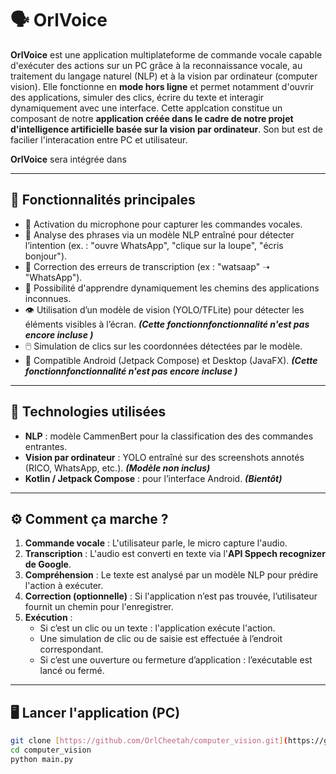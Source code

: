 # 🗣️ OrlVoice

**OrlVoice** est une application multiplateforme de commande vocale capable d'exécuter des actions sur un PC grâce à la reconnaissance vocale, au traitement du langage naturel (NLP) et à la vision par ordinateur (computer vision). Elle fonctionne en **mode hors ligne** et permet notamment d'ouvrir des applications, simuler des clics, écrire du texte et interagir dynamiquement avec une interface.
Cette applcation constitue un composant de notre **application créée dans le cadre de notre projet d'intelligence artificielle basée sur la vision par ordinateur**. Son but est de facilier l'interacation entre PC et utilisateur.

**OrlVoice** sera intégrée dans 

---

## 🚀 Fonctionnalités principales

- 🎤 Activation du microphone pour capturer les commandes vocales.
- 🧠 Analyse des phrases via un modèle NLP entraîné pour détecter l’intention (ex. : "ouvre WhatsApp", "clique sur la loupe", "écris bonjour").
- 🧭 Correction des erreurs de transcription (ex : "watsaap" ➝ "WhatsApp").
- 🧾 Possibilité d'apprendre dynamiquement les chemins des applications inconnues.
- 👁️ Utilisation d’un modèle de vision (YOLO/TFLite) pour détecter les éléments visibles à l’écran. ***(Cette fonctionnfonctionnalité n'est pas encore incluse )***
- 🖱️ Simulation de clics sur les coordonnées détectées par le modèle.
- 📱 Compatible Android (Jetpack Compose) et Desktop (JavaFX). ***(Cette fonctionnfonctionnalité n'est pas encore incluse )***

---

## 🧰 Technologies utilisées

- **NLP** : modèle CammenBert pour la classification des des commandes entrantes.
- **Vision par ordinateur** : YOLO entraîné sur des screenshots annotés (RICO, WhatsApp, etc.). ***(Modèle non inclus)***
- **Kotlin / Jetpack Compose** : pour l’interface Android. ***(Bientôt)***

---

## ⚙️ Comment ça marche ?

1. **Commande vocale** : L'utilisateur parle, le micro capture l'audio.
2. **Transcription** : L'audio est converti en texte via l'**API Sppech recognizer de Google**.
3. **Compréhension** : Le texte est analysé par un modèle NLP pour prédire l'action à exécuter.
4. **Correction (optionnelle)** : Si l'application n’est pas trouvée, l’utilisateur fournit un chemin pour l'enregistrer.
5. **Exécution** :
   - Si c’est un clic ou un texte : l'application exécute l'action.
   - Une simulation de clic ou de saisie est effectuée à l’endroit correspondant.
   - Si c’est une ouverture ou fermeture d’application : l’exécutable est lancé ou fermé.
   
---

## 🖥️ Lancer l'application (PC)

```bash
git clone [https://github.com/OrlCheetah/computer_vision.git](https://github.com/OrlCheetah/computer_vision.git)
cd computer_vision
python main.py
